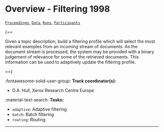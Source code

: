 # Overview - Filtering 1998

[`Proceedings`](./proceedings.md), [`Data`](./data.md), [`Runs`](./runs.md), [`Participants`](./participants.md)

{==

Given a topic description, build a filtering profile which will select the most relevant examples from an incoming stream of documents. As the document stream is processed, the system may be provided with a binary judgement of relevance for some of the retrieved documents. This information can be used to adaptively update the filtering profile.

==}

:fontawesome-solid-user-group: **Track coordinator(s):**

- D.A. Hull, Xerox Research Centre Europe 

:material-text-search: **Tasks:**

- `adaptive`: Adaptive filtering 
- `batch`: Batch filtering 
- `routing`: Routing 



---

